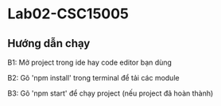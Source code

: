 # Lab02-CSC15005

## Hướng dẫn chạy

B1: Mở project trong ide hay code editor bạn dùng

B2: Gõ 'npm install' trong terminal để tải các module

B3: Gõ 'npm start' để chạy project (nếu project đã hoàn thành)